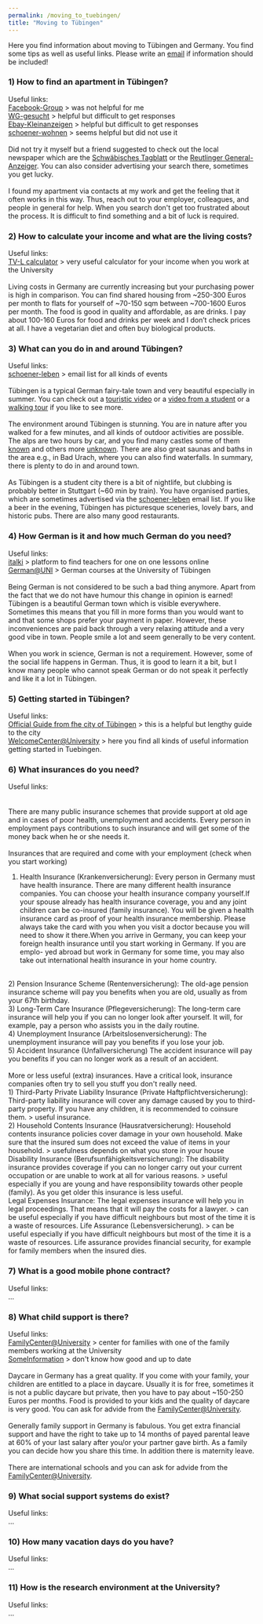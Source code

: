 ```yaml
---
permalink: /moving_to_tuebingen/
title: "Moving to Tübingen"
---
```

Here you find information about moving to Tübingen and Germany. You find some tips as well as useful links. Please write an [email](mailto:dr.thomas.wolfers@gmail.com) if information should be included! 

### 1) How to find an apartment in Tübingen?<br>
Useful links:<br>
[Facebook-Group](https://www.facebook.com/groups/Tuebingen.Immo) > was not helpful for me<br>
[WG-gesucht](https://www.wg-gesucht.de) > helpful but difficult to get responses<br>
[Ebay-Kleinanzeigen](https://www.ebay-kleinanzeigen.de) > helpful but difficult to get responses<br>
[schoener-wohnen](https://lists.schokokeks.org/mailman/listinfo.cgi/schoener-wohnen) > seems helpful but did not use it
<br>
<br>
Did not try it myself but a friend suggested to check out the local newspaper which are the [Schwäbisches Tagblatt](https://www.tagblatt.de) or the [Reutlinger General-Anzeiger](https://www.gea.de). You can also consider advertising your search there, sometimes you get lucky. 
<br>
<br>
I found my apartment via contacts at my work and get the feeling that it often works in this way. Thus, reach out to your employer, colleagues, and people in general for help. When you search don't get too frustrated about the process. It is difficult to find something and a bit of luck is required.

### 2) How to calculate your income and what are the living costs?<br>
Useful links:<br>
[TV-L calculator](https://www.oeffentlichen-dienst.de/rechner/339-2022/3846-tv-l-2022.html) > very useful calculator for your income when you work at the University
<br>
<br>
Living costs in Germany are currently increasing but your purchasing power is high in comparison. You can find shared housing from ~250-300 Euros per month to flats for yourself of ~70-150 sqm between ~700-1600 Euros per month. The food is good in quality and affordable, as are drinks. I pay about 100-160 Euros for food and drinks per week and I don’t check prices at all. I have a vegetarian diet and often buy biological products.

### 3) What can you do in and around Tübingen?<br>
Useful links:<br>
[schoener-leben](https://lists.schokokeks.org/mailman/listinfo.cgi/schoener-leben) > email list for all kinds of events
<br>
<br>
Tübingen is a typical German fairy-tale town and very beautiful especially in summer. You can check out a [touristic video]( https://www.youtube.com/watch?v=fTZKXl_tUsI&t=10s) or a [video from a student]( https://www.youtube.com/watch?v=28dIzix5sG4) or a [walking tour]( https://www.youtube.com/watch?v=PDBO1AwQDO0&t=344s) if you like to see more.
<br>
<br>
The environment around Tübingen is stunning. You are in nature after you walked for a few minutes, and all kinds of outdoor activities are possible. The alps are two hours by car, and you find many castles some of them [known](https://de.wikipedia.org/wiki/Schloss_Neuschwanstein) and others more [unknown](https://de.wikipedia.org/wiki/Burg_Hohenzollern). There are also great saunas and baths in the area e.g., in Bad Urach, where you can also find waterfalls. In summary, there is plenty to do in and around town.
<br>
<br>
As Tübingen is a student city there is a bit of nightlife, but clubbing is probably better in Stuttgart (~60 min by train). You have organised parties, which are sometimes advertised via the [schoener-leben](https://lists.schokokeks.org/mailman/listinfo.cgi/schoener-leben) email list. If you like a beer in the evening, Tübingen has picturesque sceneries, lovely bars, and historic pubs. There are also many good restaurants.

### 4) How German is it and how much German do you need?<br>
Useful links:<br>
[italki](https://www.italki.com) > platform to find teachers for one on one lessons online <br>
[German@UNI](https://uni-tuebingen.de/en/international/welcome-center/guide-for-international-researchers/german-language-courses/) > German courses at the University of Tübingen
<br>
<br>
Being German is not considered to be such a bad thing anymore. Apart from the fact that we do not have humour this change in opinion is earned! Tübingen is a beautiful German town which is visible everywhere. Sometimes this means that you fill in more forms than you would want to and that some shops prefer your payment in paper. However, these inconveniences are paid back through a very relaxing attitude and a very good vibe in town. People smile a lot and seem generally to be very content.
<br>
<br>
When you work in science, German is not a requirement. However, some of the social life happens in German. Thus, it is good to learn it a bit, but I know many people who cannot speak German or do not speak it perfectly and like it a lot in Tübingen.

### 5) Getting started in Tübingen?<br>
Useful links:<br>
[Official Guide from fhe city of Tübingen](https://www.tuebingen.de/Dateien/broschuere_willkommen_englisch.pdf) > this is a helpful but lengthy guide to the city <br>
[WelcomeCenter@University](https://uni-tuebingen.de/en/international/welcome-center/registration/) > here you find all kinds of useful information getting started in Tuebingen.

### 6) What insurances do you need?<br>
Useful links:<br>
<br>
<br>
There are many public insurance schemes that provide support at old age and in cases of poor health, unemployment and accidents. Every person in employment pays contributions to such insurance and will get some of the money back when he or she needs it.
<br>
<br>
Insurances that are required and come with your employment (check when you start working)
1) Health Insurance (Krankenversicherung): Every person in Germany must have health insurance. There are many different health insurance companies. You can choose your health insurance company yourself.If your spouse already has health insurance coverage, you and any joint children can be co-insured (family insurance). You will be given a health insurance card as proof of your health insurance membership. Please always take the card with you when you visit a doctor because you will need to show it there.When you arrive in Germany, you can keep your foreign health insurance until you start working in Germany. If you are emplo- yed abroad but work in Germany for some time, you may also take out international health insurance in your home country.
<br>
2) Pension Insurance Scheme (Rentenversicherung): The old-age pension insurance scheme will pay you benefits when you are old, usually as from your 67th birthday.
<br>
3) Long-Term Care Insurance (Pflegeversicherung): The long-term care insurance will help you if you can no longer look after yourself. It will, for example, pay a person who assists you in the daily routine.
<br>
4) Unemployment Insurance (Arbeitslosenversicherung): The unemployment insurance will pay you benefits if you lose your job.
<br>
5) Accident Insurance (Unfallversicherung)
The accident insurance will pay you benefits if you can no longer work as a result of an accident.
<br>
<br>
More or less useful (extra) insurances. Have a critical look, insurance companies often try to sell you stuff you don't really need.
<br>
1) Third-Party Private Liability Insurance (Private Haftpflichtversicherung): Third-party liability insurance will cover any damage caused by you to third-party property. If you have any children, it is recommended to coinsure them. > useful insurance.
<br>
2) Household Contents Insurance (Hausratversicherung): Household contents insurance policies cover damage in your own household. Make sure that the insured sum does not exceed the value of items in your household. > usefulness depends on what you store in your house
<br> Disability Insurance (Berufsunfähigkeitsversicherung): The disability insurance provides coverage if you can no longer carry out your current occupation or are unable to work at all for various reasons. > useful especially if you are young and have responsibility towards other people (family). As you get older this insurance is less useful.
<br>
Legal Expenses Insurance: The legal expenses insurance will help you in legal proceedings. That means that it will pay the costs for a lawyer. > can be useful especially if you have difficult neighbours but most of the time it is a waste of resources.
Life Assurance (Lebensversicherung). > can be useful especially if you have difficult neighbours but most of the time it is a waste of resources.
Life assurance provides financial security, for example for family members when the insured dies.

### 7) What is a good mobile phone contract?<br>
Useful links:<br>
...

### 8) What child support is there?<br>
Useful links:<br>
[FamilyCenter@University](https://uni-tuebingen.de/en/international/welcome-center/guide-for-international-researchers/family-and-children/) > center for families with one of the family members working at the University <br>
[SomeInformation](https://www.iamexpat.de/career/working-in-germany/sick-holiday-maternity-leave) > don't know how good and up to date
<br>
<br>
Daycare in Germany has a great quality. If you come with your family, your children are entitled to a place in daycare. Usually it is for free, sometimes it is not a public daycare but private, then you have to pay about ~150-250 Euros per months. Food is provided to your kids and the quality of daycare is very good. You can ask for advide from the [FamilyCenter@University](https://uni-tuebingen.de/en/international/welcome-center/guide-for-international-researchers/family-and-children/).
<br>
<br>
Generally family support in Germany is fabulous. You get extra financial support and have the right to take up to 14 months of payed parental leave at 60% of your last salary after you/or your partner gave birth. As a family you can decide how you share this time. In addition there is maternity leave.
<br>
<br>
There are international schools and you can ask for advide from the [FamilyCenter@University](https://uni-tuebingen.de/en/international/welcome-center/guide-for-international-researchers/family-and-children/).

### 9) What social support systems do exist?<br>
Useful links:<br>
...

### 10) How many vacation days do you have?<br>
Useful links:<br>
...

### 11) How is the research environment at the University?<br>
Useful links:<br>
...
